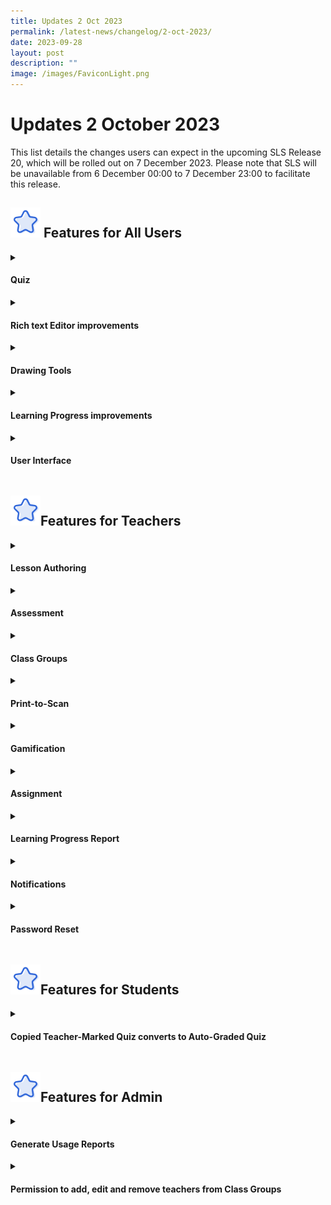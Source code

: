 ```yaml
---
title: Updates 2 Oct 2023
permalink: /latest-news/changelog/2-oct-2023/
date: 2023-09-28
layout: post
description: ""
image: /images/FaviconLight.png
---
```

<h1>Updates 2 October 2023</h1>
<p>This list details the changes users can expect in the upcoming SLS Release 20, which will be rolled out on 7 December 2023. Please note that SLS will be unavailable from 6 December 00:00 to 7 December 23:00 to facilitate this release.</p>
<h2><img style="width:3rem; display: inline;" src="/images/Icons/Star.svg">
Features for All Users</h2>
<details><summary><h4>Quiz</h4></summary>
<details><summary><h5>"Restart Quiz" function removed on Progressive Quizzes</h5></summary>
<ol>
<li>With the new option to retry quizzes, the function for students to restart in progressive quizzes has been removed.</li>
</ol>
</details>
<details><summary><h5>Quiz Score Calculation</h5></summary>
<ol>
<li>Quiz score will exclude Free-Response Questions and Audio-Response questions that are not marked in Progressive and Auto-Graded quizzes.</li>
<li>New indicator on quiz score will show that there are questions pending marks from Learning Feedback Assistants.</li>
<li>Quiz score prerequisites, score requirement to retry a quiz and gamification conditions requirements will be based on the total quiz score that can be marked by the system in Progressive and Auto-Graded quizzes.</li>
</ol>
</details>
</details>
<details><summary><h4>Rich text Editor improvements</h4></summary>
<ol>
<li>Users can renumber bullet points.</li>
<li>User can right click the selected text to edit the font styling.</li>
<li>User can right click to access the undo and redo function.</li>
</ol>
</details>
<details><summary><h4>Drawing Tools</h4></summary>
<details><summary><h5>Drawing Tool and Canvas Improvements </h5></summary>
<ol>
<li>Teachers or students are able to fit the content of drawing within the drawing tool view port by clicking on “Fit to width”.</li>
<li>Users are able to use the slider zoom to enlarge or reduce their canvas view.</li>
<li>The canvas size has been expanded to make drawing easier.</li>
</ol>
</details>
<details><summary><h5>Image Cropping Tool </h5></summary>
<ol>
<li>Users are able to crop user-generated images based on preset or custom aspect ratios.</li>
<li>Users are able to crop uploaded images based on the preset aspect ratio for images in system, e.g. featured lesson images, game avatar images, forum topic images, discussion feature images, class group images.</li>
</ol>
</details>
</details>
<details><summary><h4>Learning Progress improvements</h4></summary>
<ol>
<li>Users are able to view data on the Learning Progress donut chart for assignment or self-study based on the selected content map.</li>
<li>Users are able to view Learning Progress data of Free-Response and Audio-Response Questions assessed by Learning Feedback Assistants.</li>
</ol>
</details>
<details><summary><h4>User Interface</h4></summary>
<ol>
<li>Users can view Teachers' Preferred Names and Full Names throughout the various student and teacher views, i.e. "Teacher's Preferred Name (Teacher's Full Name)"</li>
</ol>
</details>
<h2><img style="width:3rem; display: inline;" src="/images/Icons/Star.svg">Features for Teachers</h2>
<details><summary><h4>Lesson Authoring</h4></summary>
<details><summary><h5>Quiz Improvements</h5></summary>
<details><summary><h6>Timed Quiz</h6></summary>
<ol>
<li>Teachers can select the option “Set quiz as timed quiz” to show a timer for all quiz types. Timers will count upwards as the quiz begins, and show the recommended time below.</li>
<li>Teachers may also select the option for quizzes to be submitted automatically when time is up to facilitate e-examinations.</li>
</ol>
</details>
<details><summary><h6>Retry Quiz</h6></summary>
<ol>
<li>Teachers can allow students to retry a quiz.</li>
<li>Teachers can make it compulsory for students to retry a quiz if marks attained are below the percentage value set by the teacher.</li>
</ol>
</details>
<details><summary><h6>Randomise Pages in Quiz </h6></summary>
<ol>
<li>Teachers can select the option to randomise all pages in Auto-Graded and Teacher-Marked quizzes.</li>
<li>Teachers can assign quiz pages at random, based on the selected number of pages, like a question bank. E.g. Teachers can create a quiz with 50 pages with 1 question per page at 1 mark each. When assigning, teachers can choose to assign 10 pages at random to each student to have a total of 10 marks.</li>
</ol>
</details>
</details>
<details>
<summary><h5>Last worked on lessons/assignments</h5></summary>
<ol>
<li>Teachers are able to pick up where they had left off when editing a lesson or assignment via the “Edit Existing” tab after clicking on the “Create/Edit Lesson” button on the homepage.</li>
</ol>
</details>
<details><summary><h5>Layered Hints </h5></summary>
<ol>
<li>Teachers are able to set up to 3 hints for these question types: Multiple-Choice, Multiple-Response, Fill-in-the-Blanks, Click-and-Drop. Hints must be progressively opened by students.</li>
</ol>
</details>
<details><summary><h5>Add more than 1 Interactive Thinking Tool (ITT) in single activity</h5></summary>
<ol>
<li>Teachers are able to add multiple ITTs in an activity.</li>
</ol>
</details>
<details><summary><h5>Enhanced Video and Audio Editing and Playback</h5></summary>
<ol>
<li>Teachers are able to set concrete start and end times for video or audio playback.</li>
<li>Users are able to set different playback speeds for video or audio.</li>
</ol>
</details>
<details><summary><h5>Edit lesson directly after copy is made</h5></summary>
<ol>
<li>Teachers are able to edit a copied lesson after the copy is made via the “Edit Lesson” button.</li>
</ol>
</details>
<details><summary><h5>Click-and-Drop Question Enhancement</h5></summary>
<ol>
<li>Teachers can crop base images and add options by cropping from the uploaded base image.</li>
<li>Teachers are able to customise sizes of text and image options and resize without losing placed options. Font sizes on text options will not be resized.</li>
<li>Teachers are able to upload new base image and edit them without losing existing options, but placed options will be removed from base image.</li>
</ol>
</details>
<details><summary><h5>Fill-in-the-Blanks Question Enhancement</h5></summary>
<ol>
<li>Teachers can select from two additional Fill-in-the-Blanks question types.
</li><li>Word Bank - Teachers are able to display all options for the blanks in a word bank, and also include distractors within the word bank.</li>
<li>Multiple-Options - Teachers are able to provide options for each blank within the Fill-in-the-Blanks question.</li>
</ol>
</details>
<details><summary><h5>Distribute Slides, Video and Audio Across Paginated Activities/Quiz</h5></summary>
<ol>
<li>Teachers are able to split slides in the form of PowerPoint files (.ppt, .pptx) across different pages by adding “Split-page Media”. Slides will be converted to images and distributed across pages, where one image appears on each page.</li>
<li>Teachers are able to split video and audio files across different pages by adding “Split-page Media”. Teachers will need to add multiple timestamps, with strict start and end times. The video or audio file will be distributed across pages based on the indicated timestamps.</li>
<li>The first slide, video or audio will be added to existing pages where users select the option to split media.</li>
<li>Note that split-page media is disabled between components.</li>
</ol>
</details>
<details><summary><h5>Add Multiple Pages</h5></summary>
<ol>
<li>Teachers can add multiple pages to an activity or quiz.</li>
</ol>
</details>
<details><summary><h5>QTI Improvements</h5></summary>
<ol>
<li>Teachers can add QTI questions across different pages in an activity.</li>
</ol>
</details>
<details><summary><h5>Featured Image Display</h5></summary>
<ol>
<li>Featured images will be displayed based on recommended aspect ratio.</li>
</ol>
</details>
</details>
<details><summary><h4>Assessment</h4></summary>
<details><summary><h5>Marking Using Drawing Tool via Teacher feedback</h5></summary>
<ol>
<li>Teachers are able to mark images submitted by students (student drawing, uploaded image) and provide feedback.</li>
<li>Teachers or students are able to reply to the drawing.</li>
</ol>
</details>
<details><summary><h5>Teacher Marking on PDF</h5></summary>
<ol>
<li>Teachers are able to make a PDF copy of the student’s answer to a Free-Response Question. The PDF file will be created in the Teacher’s Comments response box for annotation and posting.</li>
</ol>
</details>
<details><summary><h5>Submit Quiz on behalf of students</h5></summary>
<ol>
<li>Teachers can submit Teacher-Marked quizzes on behalf of the student via the Monitor Assignment page by selecting the student(s), regardless of the students’ completion. Draft responses saved by the student will be submitted.</li>
</ol>
</details>
<details><summary><h5>Short Answer Feedback Assistant(ShortAnsFA)</h5></summary>
<ol>
<li>Teachers are able to provide feedback more quickly by using ShortAnsFA with Free-Response Questions in Teacher-Marked Quizzes.
<ul>
<li>to grade student responses</li>
<li>auto-generate content-related feedback</li>
</ul>
</li>
</ol>
</details>
</details>
<details><summary><h4>Class Groups</h4></summary>
<details><summary><h5>Switch to Teacher-student account via Class Group page</h5> </summary>
<ol>
<li>Teachers are able switch to their Teacher or Teacher-student accounts via the Class Group page.</li>
</ol>
</details>
<details><summary><h5>Different Class Group Types</h5></summary>
<ol>
<li>Teachers are able to create new group types
<ul>
<li>Professional Development Groups</li>
<li>Staff Groups</li>
</ul>
</li>
</ol>
<ul>
<li>Note: Assignments and Learning Progress are not available for Staff Groups.</li>
</ul>
</details>
<details><summary><h5>Class Group Feature Image</h5></summary>
<ol>
<li>Teachers are able to upload a group image for their Class Group.</li>
</ol>
</details>
<details><summary><h5>Cutover Improvements</h5></summary>
<ol>
<li>The Class Group academic year will be updated after the system cutover takes place in mid to late-December 2023. The following data for each Class Group - Teachers and students, Class Group details and Class Group Resources - will be added to a new Class Group for 2024. The Class Group for 2023 will be archived in Past Class Groups. This automatic transfer will take place as long as the Class Group has not expired.</li>
<li>Teachers and students are able to search, filter and view assignments from the past three years in their Current and Past Class Groups.</li>
<li>Teachers are able to move assignments in their Past Class Groups to the current academic year’s Class Group.</li>
</ol>
</details>
</details>
<details><summary><h4>Print-to-Scan</h4></summary>
<ol>
<li>Print-to-Scan can be used for Multiple-Choice Questions and Free-Response Questions in a Teacher-Marked Quiz only.</li>
<li>Teachers are able to print:
<ul>
<li>Question paper - identical copy for all students</li>
<li>Response Sheets - personalised copy for each student which includes the Assignment ID, a unique Student ID, and Question ID for each question. Unsupported question types will be labelled.</li>
</ul>
</li>
</ol>
<ol>
<li>Teacher can scan the Response Sheets to populate the student’s response in the Teacher-Marked Quiz in an SLS assignment.</li>
<li>Teachers will be able to see the draft status of each student’s attempt in the Assignment Monitoring page after the Response Sheet is uploaded and processed.</li>
<li>Teachers are able to submit quizzes for students in bulk, and apply the existing marking flows.</li>
</ol>
</details>
<details><summary><h4>Gamification</h4></summary>
<details><summary><h5>XP Modifiers</h5></summary>
<ol>
<li>Teachers are able to set XP modifier bonuses based on the number of consecutive correct responses (streaks) in a Progressive Quiz.</li>
<li>Teachers are able to set XP modifier penalties for quiz retries for Auto-Graded or Progressive Quiz.</li>
<li>Teachers are able to set XP modifier penalties for opened hints.</li>
<li>Teachers are able to set XP modifier penalties for exceeding the recommended quiz time.</li>
</ol>
</details>
<details><summary><h5>New Conditions for Game Stories, Achievements and Game Avatars</h5></summary>
<ol>
<li>Teachers can now add new conditions for the awarding of Collectibles or Game Stories, including
<ol type="a" start="1">
<li>Lesson Start</li>
<li>Lesson Progress</li>
<li>Level reached</li>
<li>Quiz score</li>
<li>Quiz ranking</li>
<li>Collectible awarded</li>
</ol>
</li>
<li>Teachers can specify the relationships between selected conditions using AND/OR operators.</li>
</ol>
</details>
<details><summary><h5>Customisable Game Avatars for Gamified Lessons</h5></summary>
<ol>
<li>The Game Avatar is a new type of award in Gamification lessons. Game Avatars can be used as a condition, similar to Achievements, for other Collectibles. Both Achievements and Game Avatars are shown under the “Collectibles” tab.</li>
<li>Teachers can create Game Avatars with user-uploaded images.</li>
<li>Students can use awarded Game Avatars within the same gamified Assignment.</li>
</ol>
</details>
<details><summary><h5>Competitive Quiz</h5></summary>
<ol>
<li>Teachers can choose to award XP based on the quiz ranking attained by the student (e.g. top 1-5 ranking).</li>
<li>The Quiz Leaderboard will be available if the Quiz’s ranking has been selected as a condition for a Game Story or Collectible.</li>
</ol>
</details>
<details><summary><h5>Branches in Game Stories and Collectibles</h5></summary>
<ol>
<li>Teachers are able to create game branches for Game Stories and Collectibles.</li>
<li>Students are able to select the game branches when Game Stories or Collectibles are awarded. These game branches can be used as a condition for other Game Stories and Collectibles.</li>
<li>Teachers can choose to set either Game Choices or Short-Response Text to create game branches.</li>
<li>Using Game Choices, teachers can set concrete options for students to select when the Game Story or Collectible is awarded.</li>
<li>Using Short Response Text, students are required to input text to select the game branch.</li>
</ol>
</details>
</details>
<details><summary><h4>Assignment</h4></summary>
<details><summary><h5>Conditional Activity Access</h5></summary>
<ol>
<li>Teachers are able to add prerequisites to Activities, in addition to Sections (existing functionality).</li>
<li>Prerequisites for Activities and Sections now include:
<ul>
<li>Completion</li>
<li>Quiz score</li>
</ul>
</li>
<li>Teachers can set sequential Section access for Sections within a lesson and sequential Activity access for Activities within a Section.</li>
<li>Teachers can specify the relationships between selected prerequisites using AND/OR operators.</li>
</ol>
</details>
<details><summary><h5>Open Teams Setting in Team Activity</h5></summary>
<ol>
<li>Teachers are able to turn on the setting for SLS to auto-assign students into Teams in Team Activities.</li>
<li>Teachers set a number of Open Teams. Teachers do not have to group students into different Teams. As each student accesses the Team Activity, they will be assigned to the team with the lowest number of students.</li>
</ol>
</details>
<details><summary><h5>Direct assignment from Class Group Resource</h5></summary>
<ol>
<li>Teachers are able to directly assign from class group resources.</li>
</ol>
</details>
</details>

<details><summary><h4>Learning Progress Report</h4></summary>
<ol>
<li>Teachers are able to download Learning Progress reports in the form of .csv files for Class Group Assignments and Self-Study, including data on Adaptive Learning System (ALS) practices.</li>
</ol>
</details>
<details><summary><h4>Notifications</h4></summary>
<ol>
<li>Teachers are able to create announcements for all or selected teachers in their Class Groups.</li>
<li>The “Created by me” tab in Notifications will display notifications created by the user only, instead of displaying all notifications created by teachers in participating Class Groups.</li>
</ol>
</details>
<details><summary><h4>Password Reset</h4></summary>
<ol>
<li>Form Teachers are able to reset passwords for students in their form classes.</li>
</ol>
</details>
<h2><img style="width:3rem; display: inline;" src="/images/Icons/Star.svg">Features for Students</h2>
<details><summary><h4>Copied Teacher-Marked Quiz converts to Auto-Graded Quiz</h4></summary>
<ol>
<li>Teacher-Marked Quizzes in Lessons that are copied to students’ My Drive are converted to Auto-Graded Quizzes.</li>
</ol>
</details>
<h2><img style="width:3rem; display: inline;" src="/images/Icons/Star.svg">Features for Admin</h2>
<details><summary><h4>Generate Usage Reports</h4></summary>
<ol>
<li>School Admin users can generate SLS usage reports by month, user role (student or teacher) and Level (for students only) for their school.</li>
<li>Usage reports include data on the following:
<ul>
<li>Number of days logged into SLS for teaching and learning</li>
<li>Total number of page views related to teaching and learning</li>
</ul>
</li>
</ol>
</details>
<details><summary><h4>Permission to add, edit and remove teachers from Class Groups</h4></summary>
<ol>
<li>School Admin users can add, edit and remove teachers from Class Groups in their schools.</li>
</ol>
</details>
